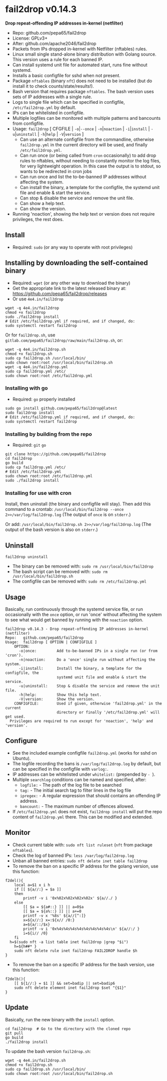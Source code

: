 # fail2drop v0.14.3
**Drop repeat-offending IP addresses in-kernel (netfilter)**

* Repo: github.com/pepa65/fail2drop
* License: GPLv3+
* After: github.com/apache2046/fail2drop
* Packets from IPs dropped in-kernel with Netfilter (nftables) rules.
* Linux small single stand-alone binary distribution with Golang source. This version uses a rule for each banned IP.
* Can install systemd unit file for automated start, runs fine without systemd.
* Installs a basic configfile for sshd when not present.
* Package `nftables` (binary `nft`) does not need to be installed (but do install it to check counts/state/results!).
* Bash version that requires package `nftables`. The bash version uses sets of IP addresses with a single rule.
* Logs to single file which can be specified in configfile, `/etc/fail2drop.yml` by default.
* IPs can be whitelisted in configfile.
* Multiple logfiles can be monitored with multiple patterns and bancounts from configfile.
* Usage: `fail2drop` [ CFGFILE | `-o`|`--once` | `-n`|`noaction` | `-i`|`install` | `-u`|`uninstall` | `-h`|`help` | `-V`|`version` ]
  - Can use an alternate configfile from the commandline, otherwise 
    `fail2drop.yml` in the current directory will be used, and finally `/etc/fail2drop.yml`.
  - Can run once (or being called from `cron` occasionally) to add drop rules to nftables,
    without needing to constantly monitor the log files, for very lightweight operation.
		In this case the output is to stdout, so wants to be redirected in cron jobs
  - Can run once and list the to-be-banned IP addresses without affecting the system.
  - Can install the binary, a template for the configfile, the systemd unit file and enable & start the service.
  - Can stop & disable the service and remove the unit file.
  - Can show a help text.
  - Can show the version.
* Running 'noaction', showing the help text or version does not require privileges, the rest does.

## Install
* Required: `sudo` (or any way to operate with root privileges)

## Installing by downloading the self-contained binary
* Required: `wget` (or any other way to download the binary)
* Get the appropriate link to the latest released binary at:
  https://github.com/pepa65/fail2drop/releases
* Or use `4e4.in/fail2drop`

```
wget -q 4e4.in/fail2drop
chmod +x fail2drop
sudo ./fail2drop install
# Edit /etc/fail2drop.yml if required, and if changed, do:
sudo systemctl restart fail2drop
```

Or for `fail2drop.sh`, use `gitlab.com/pepa65/fail2drop/raw/main/fail2drop.sh`, or:
```
wget -q 4e4.in/fail2drop.sh
chmod +x fail2drop.sh
sudo cp fail2drop.sh /usr/local/bin/
sudo chown root:root /usr/local/bin/fail2drop.sh
wget -q 4e4.in/fail2drop.yml
sudo cp fail2drop.yml /etc/
sudo chown root:root /etc/fail2drop.yml
```

### Installing with go
* Required: `go` properly installed

```
sudo go install github.com/pepa65/fail2drop@latest
sudo fail2drop install
# Edit /etc/fail2drop.yml if required, and if changed, do:
sudo systemctl restart fail2drop
```

### Installing by building from the repo
* Required: `git` `go`

```
git clone https://github.com/pepa65/fail2drop
cd fail2drop
go build
sudo cp fail2drop.yml /etc/
# Edit /etc/fail2drop.yml
sudo chown root:root /etc/fail2drop.yml
sudo ./fail2drop install
```

### Installing for use with cron
Install, then uninstall (the binary and configfile will stay).
Then add this command to a crontab: `/usr/local/bin/fail2drop --once 2>>/var/log/fail2drop.log`
(The output of `once` is on `stderr`.)

Or add: `/usr/local/bin/fail2drop.sh 2>>/var/log/fail2drop.log`
(The output of the bash version is also on `stderr`.)

## Uninstall
`fail2drop uninstall`

* The binary can be removed with: `sudo rm /usr/local/bin/fail2drop`
* The bash script can be removed with: `sudo rm /usr/local/bin/fail2drop.sh`
* The configfile can be removed with: `sudo rm /etc/fail2drop.yml`

## Usage
Basically, run continuously through the systemd service file,
or run occasionally with the `once` option, or run 'once' without affecting
the system to see what would get banned by running with the `noaction` option.
```
fail2drop v0.14.3 - Drop repeat-offending IP addresses in-kernel (netfilter)
Repo:   github.com/pepa65/fail2drop
Usage:  fail2drop [ OPTION | CONFIGFILE ]
    OPTION:
      -o|once:         Add to-be-banned IPs in a single run (or from 'cron').
      -n|noaction:     Do a 'once' single run without affecting the system.
      -i|install:      Install the binary, a template for the configfile, the
                       systemd unit file and enable & start the service.
      -u|uninstall:    Stop & disable the service and remove the unit file.
      -h|help:         Show this help text.
      -V|version:      Show the version.
    CONFIGFILE:        Used if given, otherwise 'fail2drop.yml' in the current
                       directory or finally '/etc/fail2drop.yml' will get used.
  Privileges are required to run except for 'noaction', 'help' and 'version'.
```

## Configure
* See the included example configfile `fail2drop.yml` (works for sshd on Ubuntu).
* The logfile recording the bans is `/var/log/fail2drop.log` by default,
  but can be specified in the configfile with `varlog:`.
* IP addresses can be whitelisted under `whitelist:` (prepended by `- `).
* Multiple `searchlog` conditions can be named and specified, after:
  - `logfile:` - The path of the log file to be searched
  - `tag:` - The initial search tag to filter lines in the log file
  - `ipregex:` - A regular expression that should contains an offending IP address.
  - `bancount:` - The maximum number of offences allowed.
* If `/etc/fail2drop.yml` does not exist, `fail2drop install` will put the repo content
  of `fail2drop.yml` there. This can be modified and extended.

## Monitor
* Check current table with: `sudo nft list ruleset` (`nft` from package `nftables`).
* Check the log of banned IPs: `less /var/log/fail2drop.log`
* Unban all banned entries: `sudo nft delete inet table fail2drop`
* To remove the ban on a specific IP address for the golang version, use this function:
```
f2del(){
	local a=$1 x i h
	if [[ ${a//:} = $a ]]
	then
		printf -v i '0x%02x%02x%02x%02x' ${a//./ }
	else
		[[ $a = ${a#::} ]] || a=0$a
		[[ $a = ${a%::} ]] || a+=0
		printf -v x '%8s' ${a//[^:]}
		x=${x//:} x=:${x// /0:}
		a=${a/::/$x}
		printf -v i '0x%4s%4s%4s%4s%4s%4s%4s%4s\n' ${a//:/ }
		i=${i// /0}
	fi
  h=$(sudo nft -a list table inet fail2drop |grep "$i")
	h=${h##* }
	sudo nft delete rule inet fail2drop FAIL2DROP handle $h
}
```
* To remove the ban on a specific IP address for the bash version, use this function:
```
f2delb(){
	[[ ${1//:} = $1 ]] && set=badip || set=badip6
	sudo nft delete element inet fail2drop $set "{$1}"
}
```

## Update
Basically, run the new binary with the `install` option.
```
cd fail2drop  # Go to the directory with the cloned repo
git pull
go build
./fail2drop install
```

To update the bash version `fail2drop.sh`:
```
wget -q 4e4.in/fail2drop.sh
chmod +x fail2drop.sh
sudo cp fail2drop.sh /usr/local/bin/
sudo chown root:root /usr/local/bin/fail2drop.sh
```
